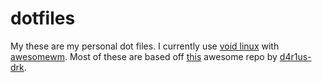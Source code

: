 # dotfiles

My these are my personal dot files. I currently use [void linux](https://voidlinux.org/) with [awesomewm](https://awesomewm.org/). Most of these are based off [this](https://github.com/d4r1us-drk/dotfiles) awesome repo by [d4r1us-drk](https://github.com/d4r1us-drk).
